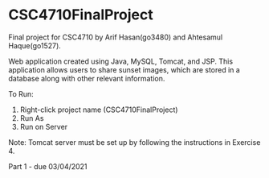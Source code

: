 # CSC4710FinalProject
Final project for CSC4710 by Arif Hasan(go3480) and Ahtesamul Haque(go1527).

Web application created using Java, MySQL, Tomcat, and JSP.
This application allows users to share sunset images, which are stored in a database along with other relevant information.

To Run: 
  1) Right-click project name (CSC4710FinalProject)
  2) Run As
  3) Run on Server
 
  Note: Tomcat server must be set up by following the instructions in Exercise 4.

Part 1 - due 03/04/2021
